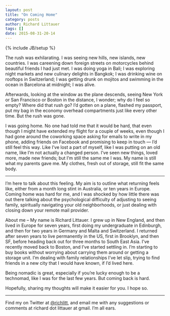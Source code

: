 ```yaml
---
layout: post
title: "On Coming Home"
category: posts
author: Richard Littauer
tags: []
date: 2015-08-31-20-14
---
```

{% include JB/setup %}

The rush was exhilarating. I was seeing new hills, new islands, new countries. I was careening down foreign streets on motorcycles behind beautiful friends I had just met. I was doing yoga in Bali; I was exploring night markets and new culinary delights in Bangkok; I was drinking wine on rooftops in Switzerland; I was getting drunk on mojitos and swimming in the ocean in Barcelona at midnight; I was alive.

Afterwards, looking at the window as the plane descends, seeing New York or San Francisco or Boston in the distance, I wonder; why do I feel so empty? Where did that rush go? I’d gotten on a plane, flashed my passport, put my bag in the economy overhead compartments just like every other time. But the rush was gone.

I was going home. No one  had told me that it would be hard, that even though I might have extended my flight for a couple of weeks, even though I had gone around the coworking space asking for emails to write in my phone, adding friends on Facebook and promising to keep in touch — I’d still feel this way. Like I’ve lost a part of myself, like I was putting on an old name, like I’m not actually a changed person. I’ve seen new things, loved more, made new friends; but I’m still the same me I was. My name is still what my parents gave me. My clothes, fresh out of storage, still fit the same body.

----

I’m here to talk about this feeling. My aim is to outline what returning feels like, either from a month long stint in Australia, or ten years in Europe. Coming home was hard for me, and I was shocked by how little there was out there talking about the psychological difficulty of adjusting to seeing family, spiritually navigating your old neighborhoods, or just dealing with closing down your remote mail provider.

About me – My name is Richard Littauer. I grew up in New England, and then lived in Europe for seven years, first doing my undergraduate in Edinburgh, and then for two years in Germany and Malta and Switzerland. I returned after seven years to live permanently in the US, first in Brooklyn, and then SF, before heading back out for three months to South East Asia. I’ve recently moved back to Boston, and I’ve started settling in. I’m starting to buy books without worrying about carrying them around or getting a storage unit. I’m dealing with family relationships I’ve let slip, trying to find friends in a new city that I would have known, if I’d lived here.

Being nomadic is great, especially if you’re lucky enough to be a technomad, like I was for the last few years. But coming back is hard.

Hopefully, sharing my thoughts will make it easier for you. I hope so.

----

Find my on Twitter at [@richlitt](https://twitter.com/richlitt), and email me with any suggestions or comments at richard dot littauer at gmail. I’m all ears. 